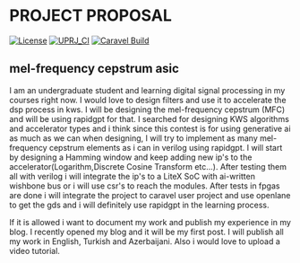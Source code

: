 # PROJECT PROPOSAL

[![License](https://img.shields.io/badge/License-Apache%202.0-blue.svg)](https://opensource.org/licenses/Apache-2.0) [![UPRJ_CI](https://github.com/efabless/caravel_project_example/actions/workflows/user_project_ci.yml/badge.svg)](https://github.com/efabless/caravel_project_example/actions/workflows/user_project_ci.yml) [![Caravel Build](https://github.com/efabless/caravel_project_example/actions/workflows/caravel_build.yml/badge.svg)](https://github.com/efabless/caravel_project_example/actions/workflows/caravel_build.yml)


## mel-frequency cepstrum asic

I am an undergraduate student and learning digital signal processing in my courses right now. I would love to design filters and use it to accelerate the dsp process in kws. I will be designing the mel-frequency cepstrum (MFC) and will be using rapidgpt for that. I searched for designing KWS algorithms and accelerator types and i think since this contest is for using generative ai as much as we can when designing, I will try to implement as many mel-frequency cepstrum elements as i can in verilog using rapidgpt. I will start by designing a Hamming window and keep adding new ip's to the accelerator(Logarithm,Discrete Cosine Transform etc...). After testing them all with verilog i will integrate the ip's to a LiteX SoC with ai-written wishbone bus or i will use csr's to reach the modules. After tests in fpgas are done i will integrate the project to caravel user project and use openlane to get the gds and i will definitely use rapidgpt in the learning process. 

If it is allowed i want to document my work and publish my experience in my blog. I recently opened my blog and it will be my first post. I will publish all my work in English, Turkish and Azerbaijani. Also i would love to upload a video tutorial.
